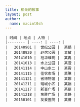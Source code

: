 ```yaml
---
title: 相亲的故事 
layout: post
author:
  name: macint0sh
---       
```


    | 时间 | 地点 | 人物 |     
    |-------- | ----: | ----: |   
    |   20140901 |  世纪公园 |  某娟 |    
    |   20140920 |  赵佗公园 |  某敏 |
    |   20141010 |  裕华维明 |  某冉 |     
    |   20141013 |  水上公园 |  某滢 |      
    |   20141114 |  中山东二 |  某霄 |            
    |   20141115 |  佳农市场 |  某琳 |             
    |   20141121 |  省博物馆 |  某娜 |              
    |   20141211 |  瑞城小区 |  某娟 |       
    |   20141217 |  新百广场 |  某丽 |        
    |   20141218 |  东胜广场 |  某静 |         
    |   20150101 |  友爱医院 |  某倩 |      
          



                                            








